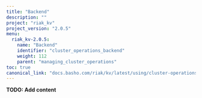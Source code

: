 ```yaml
---
title: "Backend"
description: ""
project: "riak_kv"
project_version: "2.0.5"
menu:
  riak_kv-2.0.5:
    name: "Backend"
    identifier: "cluster_operations_backend"
    weight: 112
    parent: "managing_cluster_operations"
toc: true
canonical_link: "docs.basho.com/riak/kv/latest/using/cluster-operations/backend"
---
```


**TODO: Add content**

